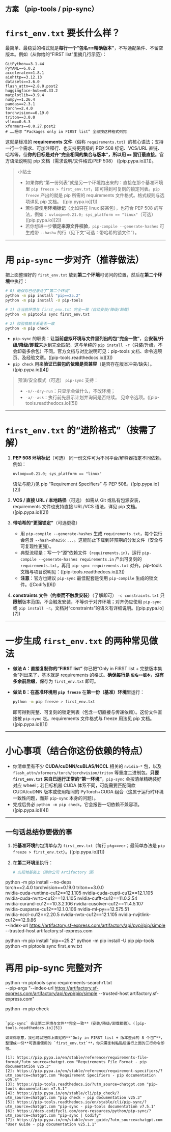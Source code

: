 方案 （pip-tools / pip-sync）
---

# `first_env.txt` 要长什么样？

最简单、最稳妥的格式就是**每行一个“包名==精确版本”**，不写通配条件、不留空版本。例如（从你给的“FIRST list”里摘几行示范）：

```
GitPython==3.1.44
PyYAML==6.0.2
accelerate==1.8.1
aiohttp==3.12.13
datasets==3.6.0
flash_attn==2.8.0.post2
huggingface-hub==0.33.2
matplotlib==3.9.4
numpy==1.26.4
pandas==2.3.1
torch==2.4.0
torchvision==0.19.0
triton==3.0.0
vllm==0.6.3
xformers==0.0.27.post2
# ……把你 “Packages only in FIRST list” 全部按这种格式列完
```

这就是标准的 **requirements 文件**（俗称 `requirements.txt`）的核心语法；支持一行一个需求、可加注释行、也支持更高级的 PEP 508 标记、VCS/URL 直链、哈希等，但**你的目标是对齐“完全相同的集合与版本”，所以用 `==` 固钉最直接**。官方语法说明见 pip 文档（需求说明/文件格式/PEP 508） ([pip.pypa.io][1])。

> 小贴士
>
> * 如果你的“第一份列表”就是另一个环境跑出来的：直接在那个基准环境里 `pip freeze > first_env.txt`，即可得到可复刻的锁定列表。`pip freeze` 产出的就是 pip 所需的 requirements 文件格式。格式规则与选项详见 pip 文档。 ([pip.pypa.io][1])
> * 若你要使用**环境标记**（比如只在 linux 装某包），也符合 PEP 508 的写法，例如：
>   `uvloop==0.21.0; sys_platform == "linux"`（可选） ([pip.pypa.io][2])
> * 若你想进一步**锁定来源文件校验**，`pip-compile --generate-hashes` 可生成带 `--hash=` 的行（见下文“可选：带哈希的锁文件”）。

---

# 用 `pip-sync` 一步对齐（推荐做法）

把上面整理好的 `first_env.txt` 放到**第二个环境**可访问的位置，然后在**第二个环境**中执行：

```bash
# 0) 确保你已经激活了“第二个环境”
python -m pip install "pip==25.2" 
python -m pip install -U pip-tools

# 1) 让当前环境与 first_env.txt 完全一致（自动安装/降级/卸载）
python -m piptools sync first_env.txt

# 2) 校验依赖关系是否一致
python -m pip check
```

* `pip-sync` 的职责：**让当前虚拟环境与文件里列出的包“完全一致”**，会**安装/升级/降级/卸载**来达到完全匹配，这与单纯的 `pip install -r`（只装/升级，不会卸载多余包）不同。官方文档与对比说明可见：pip-tools 文档、命令选项页、及经验文章。([pip-tools.readthedocs.io][3])
* `pip check` 用来**验证已装包的依赖是否兼容**（是否存在版本冲突/缺失）。([pip.pypa.io][4])

> 预演/安全模式（可选）
> `pip-sync` 支持：
>
> * `-n/--dry-run`：只显示会做什么，不改环境；
> * `-a/--ask`：执行前先展示计划并询问是否继续。
>   见命令选项。([pip-tools.readthedocs.io][5])

---

# `first_env.txt` 的“进阶格式”（按需了解）

1. **PEP 508 环境标记**（可选）
   同一份文件可为不同平台/解释器指定不同依赖，例如：

   ```
   uvloop==0.21.0; sys_platform == "linux"
   ```

   语法与能力见 pip “Requirement Specifiers” 与 PEP 508。([pip.pypa.io][2])

2. **VCS / 直接 URL / 本地路径**（可选）
   如需从 Git 或私有包源安装，requirements 文件也支持直接 URL/VCS 语法，详见 pip 文档。([pip.pypa.io][2])

3. **带哈希的“更强锁定”**（可选更稳）

   * 用 `pip-compile --generate-hashes` 生成 `requirements.txt`，每个包行会包含 `--hash=sha256:...`。这能防止下载到非预期的分发文件（安全与可复现性更强）。
   * 典型流程是：写一个“源”依赖文件（`requirements.in`），运行 `pip-compile --generate-hashes requirements.in` 产出可复刻的 `requirements.txt`，再用 `pip-sync requirements.txt` 对齐。pip-tools 文档与项目说明见：([pip-tools.readthedocs.io][3])
   * **注意**：官方也建议 `pip-sync` 最佳配套是使用 `pip-compile` 生成的锁文件。([Codify][6])

4. **constraints 文件（约束而不触发安装）**（了解即可）
   `-c constraints.txt` 只**限制**版本范围，不会触发安装，不等价于对齐环境；对齐仍应使用 `pip-sync` 或 `pip install -r`。文档对“constraints”的语义有详细说明。([pip.pypa.io][7])

---

# 一步生成 `first_env.txt` 的两种常见做法

* **做法 A：直接复制你的“FIRST list”**
  你已把“Only in FIRST list + 完整版本集合”列出来了，基本就是 requirements 的格式。**确保每行是 `包名==版本`，没有多余前后缀**，保存为 `first_env.txt` 即可。

* **做法 B：在基准环境用 `pip freeze`**
  在**第一份（基准）环境**里运行：

  ```bash
  python -m pip freeze > first_env.txt
  ```

  即可得到完整、可复刻的锁定列表（包含一切直接与传递依赖）。这份文件直接被 `pip-sync` 吃。requirements 文件格式与 freeze 用法见 pip 文档。([pip.pypa.io][1])

---

# 小心事项（结合你这份依赖的特点）

* 你清单里有不少 **CUDA/cuDNN/cuBLAS/NCCL** 相关的 `nvidia-*` 包，以及 `flash_attn/xformers/torch/torchvision/triton` 等重度二进制包。**只要 `first_env.txt` 来自已运行正常的“第一环境”**，`pip-sync` 会按清单精确装好对应 wheel；若目标机器 CUDA 体系不同，可能需要匹配同款 CUDA/cuDNN 版本或使用相同的 PyTorch+CUDA 组合（这属于运行时环境一致性问题，而非 `pip-sync` 本身的问题）。
* 完成后务必 `python -m pip check`，它会报告一切依赖不兼容项。([pip.pypa.io][4])

---

## 一句话总结你要做的事

1. 把**基准环境**的包清单存为 `first_env.txt`（每行 `pkg==ver`；最简单办法是 `pip freeze > first_env.txt`）。([pip.pypa.io][1])
2. 在**第二环境**里执行：

   ```bash
   # 先把地基装上（用你公司 Artifactory 源）
python -m pip install --no-deps \
  torch==2.4.0 torchvision==0.19.0 triton==3.0.0 \
  nvidia-cuda-runtime-cu12==12.1.105 nvidia-cuda-cupti-cu12==12.1.105 \
  nvidia-cuda-nvrtc-cu12==12.1.105 nvidia-cufft-cu12==11.0.2.54 \
  nvidia-curand-cu12==10.3.2.106 nvidia-cusolver-cu12==11.4.5.107 \
  nvidia-cusparse-cu12==12.1.0.106 nvidia-ml-py==12.575.51 \
  nvidia-nccl-cu12==2.20.5 nvidia-nvtx-cu12==12.1.105 nvidia-nvjitlink-cu12==12.9.86 \
  --index-url https://artifactory.sf-express.com/artifactory/api/pypi/pip/simple \
  --trusted-host artifactory.sf-express.com


   python -m pip install "pip==25.2" 
   python -m pip install -U pip pip-tools
   python -m piptools sync first_env.txt
   # 再用 pip-sync 完整对齐
python -m piptools sync requirements-searchr1.txt \
  --pip-args "--index-url https://artifactory.sf-express.com/artifactory/api/pypi/pip/simple --trusted-host artifactory.sf-express.com"


   python -m pip check
   ```

   `pip-sync` 会让第二环境与文件**完全一致**（安装/降级/卸载都管）。([pip-tools.readthedocs.io][5])

如果你愿意，我也可以把你上面贴的**“Only in FIRST list + 版本差异的 8 个包”**，整理成一份**可直接使用的 `first_env.txt`**，你只需复制粘贴后运行上面的三行命令即可。

[1]: https://pip.pypa.io/en/stable/reference/requirements-file-format/?utm_source=chatgpt.com "Requirements File Format - pip documentation v25.3"
[2]: https://pip.pypa.io/en/stable/reference/requirement-specifiers/?utm_source=chatgpt.com "Requirement Specifiers - pip documentation v25.3"
[3]: https://pip-tools.readthedocs.io/?utm_source=chatgpt.com "pip-tools documentation v7.5.1"
[4]: https://pip.pypa.io/en/stable/cli/pip_check/?utm_source=chatgpt.com "pip check - pip documentation v25.3"
[5]: https://pip-tools.readthedocs.io/en/stable/cli/pip-sync/?utm_source=chatgpt.com "pip-sync - pip-tools documentation v7.5.1"
[6]: https://docs.codifycli.com/core-resources/python/pip-sync/?utm_source=chatgpt.com "pip-sync | Codify"
[7]: https://pip.pypa.io/en/stable/user_guide/?utm_source=chatgpt.com "User Guide - pip documentation v25.1.1"

